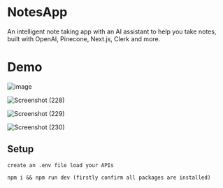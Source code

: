 # NotesApp
An intelligent note taking app with an AI assistant to help you take notes, built with OpenAI,
Pinecone, Next.js, Clerk and more.

# Demo

![image](https://github.com/AyushKumar-AK/NotesApp/assets/101948218/c301d57a-1e16-4928-bfd0-518ddfd45c46)

![Screenshot (228)](https://github.com/AyushKumar-AK/NotesApp/assets/101948218/fa9a0f51-7037-4e05-9a25-a259d4cd5305)

![Screenshot (229)](https://github.com/AyushKumar-AK/NotesApp/assets/101948218/a5f8604a-ad7d-4d43-a977-03fa0ab94969)

![Screenshot (230)](https://github.com/AyushKumar-AK/NotesApp/assets/101948218/21f71e68-8a13-413a-8312-64b1ab05c99f)

## Setup

```
create an .env file load your APIs

```
```
npm i && npm run dev (firstly confirm all packages are installed)
```
